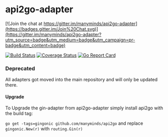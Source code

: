 # api2go-adapter

[![Join the chat at https://gitter.im/manyminds/api2go-adapter](https://badges.gitter.im/Join%20Chat.svg)](https://gitter.im/manyminds/api2go-adapter?utm_source=badge&utm_medium=badge&utm_campaign=pr-badge&utm_content=badge)

[![Build Status](https://travis-ci.org/manyminds/api2go-adapter.svg?branch=master)](https://travis-ci.org/manyminds/api2go-adapter)
[![Coverage Status](https://coveralls.io/repos/manyminds/api2go-adapter/badge.svg?branch=master&service=github)](https://coveralls.io/github/manyminds/api2go-adapter?branch=master)
[![Go Report Card](http://goreportcard.com/badge/manyminds/api2go-adapter)](http://goreportcard.com/report/manyminds/api2go-adapter)

### Deprecated

All adapters got moved into the main repository and will only be updated there.

#### Upgrade
To Upgrade the gin-adapter from api2go-adapter simply install api2go with the build tag:

`go get -tags=gingonic github.com/manyminds/api2go` and replace `gingonic.New(r)` with `routing.Gin(r)`
